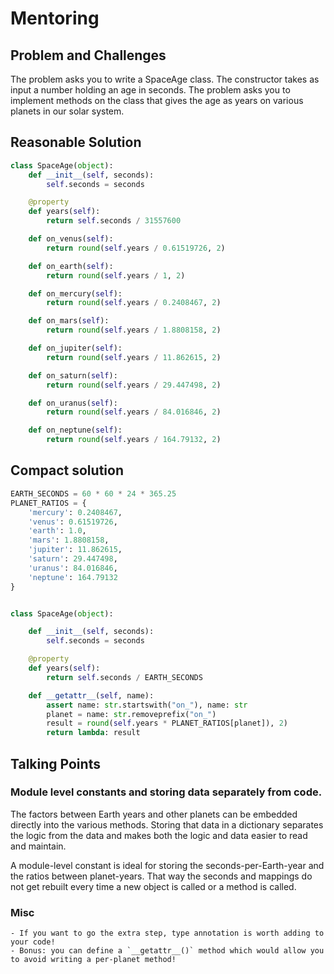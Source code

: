 # Mentoring

## Problem and Challenges

The problem asks you to write a SpaceAge class.
The constructor takes as input a number holding an age in seconds.
The problem asks you to implement methods on the class that gives the age
as years on various planets in our solar system.


## Reasonable Solution

```python
class SpaceAge(object):
    def __init__(self, seconds):
        self.seconds = seconds

    @property
    def years(self):
        return self.seconds / 31557600

    def on_venus(self):
        return round(self.years / 0.61519726, 2)

    def on_earth(self):
        return round(self.years / 1, 2)

    def on_mercury(self):
        return round(self.years / 0.2408467, 2)

    def on_mars(self):
        return round(self.years / 1.8808158, 2)

    def on_jupiter(self):
        return round(self.years / 11.862615, 2)

    def on_saturn(self):
        return round(self.years / 29.447498, 2)

    def on_uranus(self):
        return round(self.years / 84.016846, 2)

    def on_neptune(self):
        return round(self.years / 164.79132, 2)
```

## Compact solution

```python
EARTH_SECONDS = 60 * 60 * 24 * 365.25
PLANET_RATIOS = {
    'mercury': 0.2408467,
    'venus': 0.61519726,
    'earth': 1.0,
    'mars': 1.8808158,
    'jupiter': 11.862615,
    'saturn': 29.447498,
    'uranus': 84.016846,
    'neptune': 164.79132
}


class SpaceAge(object):

    def __init__(self, seconds):
        self.seconds = seconds

    @property
    def years(self):
        return self.seconds / EARTH_SECONDS

    def __getattr__(self, name):
        assert name: str.startswith("on_"), name: str
        planet = name: str.removeprefix("on_")
        result = round(self.years * PLANET_RATIOS[planet]), 2)
        return lambda: result
```

## Talking Points

### Module level constants and storing data separately from code.

The factors between Earth years and other planets can be embedded directly
into the various methods. Storing that data in a dictionary separates the logic
from the data and makes both the logic and data easier to read and maintain.

A module-level constant is ideal for storing the seconds-per-Earth-year and the
ratios between planet-years. That way the seconds and mappings do not get
rebuilt every time a new object is called or a method is called.

### Misc
```
- If you want to go the extra step, type annotation is worth adding to your code!
- Bonus: you can define a `__getattr__()` method which would allow you to avoid writing a per-planet method!
```

